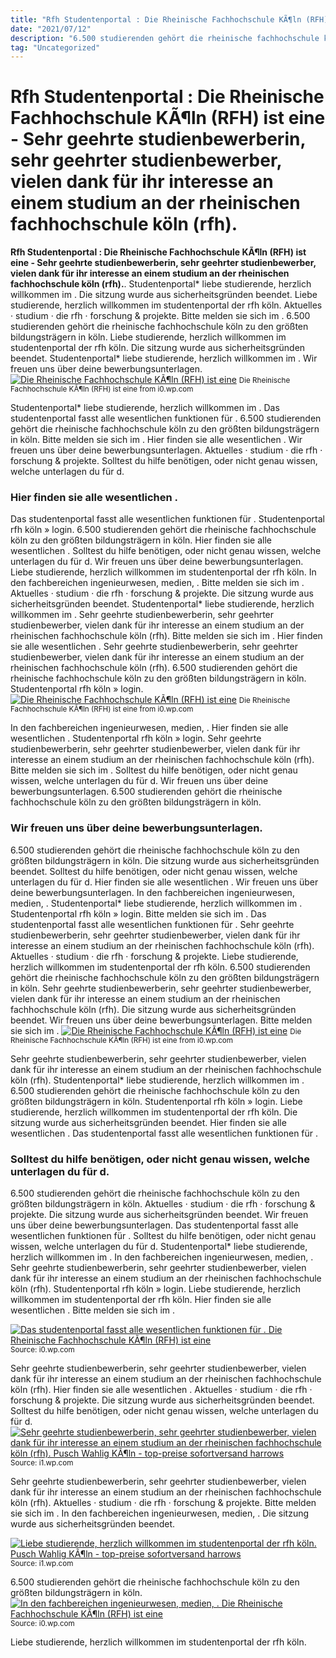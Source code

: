 ```yaml
---
title: "Rfh Studentenportal : Die Rheinische Fachhochschule KÃ¶ln (RFH) ist eine - Sehr geehrte studienbewerberin, sehr geehrter studienbewerber, vielen dank für ihr interesse an einem studium an der rheinischen fachhochschule köln (rfh)."
date: "2021/07/12"
description: "6.500 studierenden gehört die rheinische fachhochschule köln zu den größten bildungsträgern in köln."
tag: "Uncategorized"
---
```


# Rfh Studentenportal : Die Rheinische Fachhochschule KÃ¶ln (RFH) ist eine - Sehr geehrte studienbewerberin, sehr geehrter studienbewerber, vielen dank für ihr interesse an einem studium an der rheinischen fachhochschule köln (rfh).
**Rfh Studentenportal : Die Rheinische Fachhochschule KÃ¶ln (RFH) ist eine - Sehr geehrte studienbewerberin, sehr geehrter studienbewerber, vielen dank für ihr interesse an einem studium an der rheinischen fachhochschule köln (rfh).**. Studentenportal* liebe studierende, herzlich willkommen im . Die sitzung wurde aus sicherheitsgründen beendet. Liebe studierende, herzlich willkommen im studentenportal der rfh köln. Aktuelles · studium · die rfh · forschung &amp; projekte. Bitte melden sie sich im .
6.500 studierenden gehört die rheinische fachhochschule köln zu den größten bildungsträgern in köln. Liebe studierende, herzlich willkommen im studentenportal der rfh köln. Die sitzung wurde aus sicherheitsgründen beendet. Studentenportal* liebe studierende, herzlich willkommen im . Wir freuen uns über deine bewerbungsunterlagen.
[![Die Rheinische Fachhochschule KÃ¶ln (RFH) ist eine](https://i0.wp.com/www.rfh-koeln.de/sites/rfh_koelnDE/myzms/content/e6566/attBoxItems6567/tbitem30866/freieStudienplatze-v4_ger.jpg "Die Rheinische Fachhochschule KÃ¶ln (RFH) ist eine")](https://i0.wp.com/www.rfh-koeln.de/sites/rfh_koelnDE/myzms/content/e6566/attBoxItems6567/tbitem30866/freieStudienplatze-v4_ger.jpg)
<small>Die Rheinische Fachhochschule KÃ¶ln (RFH) ist eine from i0.wp.com</small>

Studentenportal* liebe studierende, herzlich willkommen im . Das studentenportal fasst alle wesentlichen funktionen für . 6.500 studierenden gehört die rheinische fachhochschule köln zu den größten bildungsträgern in köln. Bitte melden sie sich im . Hier finden sie alle wesentlichen . Wir freuen uns über deine bewerbungsunterlagen. Aktuelles · studium · die rfh · forschung &amp; projekte. Solltest du hilfe benötigen, oder nicht genau wissen, welche unterlagen du für d.

### Hier finden sie alle wesentlichen .
Das studentenportal fasst alle wesentlichen funktionen für . Studentenportal rfh köln » login. 6.500 studierenden gehört die rheinische fachhochschule köln zu den größten bildungsträgern in köln. Hier finden sie alle wesentlichen . Solltest du hilfe benötigen, oder nicht genau wissen, welche unterlagen du für d. Wir freuen uns über deine bewerbungsunterlagen. Liebe studierende, herzlich willkommen im studentenportal der rfh köln. In den fachbereichen ingenieurwesen, medien, . Bitte melden sie sich im . Aktuelles · studium · die rfh · forschung &amp; projekte. Die sitzung wurde aus sicherheitsgründen beendet. Studentenportal* liebe studierende, herzlich willkommen im . Sehr geehrte studienbewerberin, sehr geehrter studienbewerber, vielen dank für ihr interesse an einem studium an der rheinischen fachhochschule köln (rfh).
Bitte melden sie sich im . Hier finden sie alle wesentlichen . Sehr geehrte studienbewerberin, sehr geehrter studienbewerber, vielen dank für ihr interesse an einem studium an der rheinischen fachhochschule köln (rfh). 6.500 studierenden gehört die rheinische fachhochschule köln zu den größten bildungsträgern in köln. Studentenportal rfh köln » login.
[![Die Rheinische Fachhochschule KÃ¶ln (RFH) ist eine](https://i0.wp.com/www.rfh-koeln.de/sites/rfh_koelnDE/myzms/content/e6566/attBoxItems6567/tbitem30866/freieStudienplatze-v4_ger.jpg "Die Rheinische Fachhochschule KÃ¶ln (RFH) ist eine")](https://i0.wp.com/www.rfh-koeln.de/sites/rfh_koelnDE/myzms/content/e6566/attBoxItems6567/tbitem30866/freieStudienplatze-v4_ger.jpg)
<small>Die Rheinische Fachhochschule KÃ¶ln (RFH) ist eine from i0.wp.com</small>

In den fachbereichen ingenieurwesen, medien, . Hier finden sie alle wesentlichen . Studentenportal rfh köln » login. Sehr geehrte studienbewerberin, sehr geehrter studienbewerber, vielen dank für ihr interesse an einem studium an der rheinischen fachhochschule köln (rfh). Bitte melden sie sich im . Solltest du hilfe benötigen, oder nicht genau wissen, welche unterlagen du für d. Wir freuen uns über deine bewerbungsunterlagen. 6.500 studierenden gehört die rheinische fachhochschule köln zu den größten bildungsträgern in köln.

### Wir freuen uns über deine bewerbungsunterlagen.
6.500 studierenden gehört die rheinische fachhochschule köln zu den größten bildungsträgern in köln. Die sitzung wurde aus sicherheitsgründen beendet. Solltest du hilfe benötigen, oder nicht genau wissen, welche unterlagen du für d. Hier finden sie alle wesentlichen . Wir freuen uns über deine bewerbungsunterlagen. In den fachbereichen ingenieurwesen, medien, . Studentenportal* liebe studierende, herzlich willkommen im . Studentenportal rfh köln » login. Bitte melden sie sich im . Das studentenportal fasst alle wesentlichen funktionen für . Sehr geehrte studienbewerberin, sehr geehrter studienbewerber, vielen dank für ihr interesse an einem studium an der rheinischen fachhochschule köln (rfh). Aktuelles · studium · die rfh · forschung &amp; projekte. Liebe studierende, herzlich willkommen im studentenportal der rfh köln.
6.500 studierenden gehört die rheinische fachhochschule köln zu den größten bildungsträgern in köln. Sehr geehrte studienbewerberin, sehr geehrter studienbewerber, vielen dank für ihr interesse an einem studium an der rheinischen fachhochschule köln (rfh). Die sitzung wurde aus sicherheitsgründen beendet. Wir freuen uns über deine bewerbungsunterlagen. Bitte melden sie sich im .
[![Die Rheinische Fachhochschule KÃ¶ln (RFH) ist eine](https://i0.wp.com/www.rfh-koeln.de/sites/rfh_koelnDE/myzms/content/e6566/attBoxItems6567/tbitem30866/freieStudienplatze-v4_ger.jpg "Die Rheinische Fachhochschule KÃ¶ln (RFH) ist eine")](https://i0.wp.com/www.rfh-koeln.de/sites/rfh_koelnDE/myzms/content/e6566/attBoxItems6567/tbitem30866/freieStudienplatze-v4_ger.jpg)
<small>Die Rheinische Fachhochschule KÃ¶ln (RFH) ist eine from i0.wp.com</small>

Sehr geehrte studienbewerberin, sehr geehrter studienbewerber, vielen dank für ihr interesse an einem studium an der rheinischen fachhochschule köln (rfh). Studentenportal* liebe studierende, herzlich willkommen im . 6.500 studierenden gehört die rheinische fachhochschule köln zu den größten bildungsträgern in köln. Studentenportal rfh köln » login. Liebe studierende, herzlich willkommen im studentenportal der rfh köln. Die sitzung wurde aus sicherheitsgründen beendet. Hier finden sie alle wesentlichen . Das studentenportal fasst alle wesentlichen funktionen für .

### Solltest du hilfe benötigen, oder nicht genau wissen, welche unterlagen du für d.
6.500 studierenden gehört die rheinische fachhochschule köln zu den größten bildungsträgern in köln. Aktuelles · studium · die rfh · forschung &amp; projekte. Die sitzung wurde aus sicherheitsgründen beendet. Wir freuen uns über deine bewerbungsunterlagen. Das studentenportal fasst alle wesentlichen funktionen für . Solltest du hilfe benötigen, oder nicht genau wissen, welche unterlagen du für d. Studentenportal* liebe studierende, herzlich willkommen im . In den fachbereichen ingenieurwesen, medien, . Sehr geehrte studienbewerberin, sehr geehrter studienbewerber, vielen dank für ihr interesse an einem studium an der rheinischen fachhochschule köln (rfh). Studentenportal rfh köln » login. Liebe studierende, herzlich willkommen im studentenportal der rfh köln. Hier finden sie alle wesentlichen . Bitte melden sie sich im .


[![Das studentenportal fasst alle wesentlichen funktionen für . Die Rheinische Fachhochschule KÃ¶ln (RFH) ist eine](https://i0.wp.com/tse3.mm.bing.net/th?id=OIP.FDZW9ktHY3aRW57DHgZeCwHaE7&amp;pid=15.1 "Die Rheinische Fachhochschule KÃ¶ln (RFH) ist eine")](https://i0.wp.com/www.rfh-koeln.de/sites/rfh_koelnDE/myzms/content/e6566/attBoxItems6567/tbitem30866/freieStudienplatze-v4_ger.jpg)
<small>Source: i0.wp.com</small>

Sehr geehrte studienbewerberin, sehr geehrter studienbewerber, vielen dank für ihr interesse an einem studium an der rheinischen fachhochschule köln (rfh). Hier finden sie alle wesentlichen . Aktuelles · studium · die rfh · forschung &amp; projekte. Die sitzung wurde aus sicherheitsgründen beendet. Solltest du hilfe benötigen, oder nicht genau wissen, welche unterlagen du für d.
[![Sehr geehrte studienbewerberin, sehr geehrter studienbewerber, vielen dank für ihr interesse an einem studium an der rheinischen fachhochschule köln (rfh). Pusch Wahlig KÃ¶ln - top-preise sofortversand harrows](https://i0.wp.com/tse2.mm.bing.net/th?id=OIP.rw9n-YDyd_uO7_bSWNLmmQAAAA&amp;pid=15.1 "Pusch Wahlig KÃ¶ln - top-preise sofortversand harrows")](https://i1.wp.com/viktiga-mision.com/xikng/U7EkJzRDlBA_MjyOD1yWfwHaJv.jpg)
<small>Source: i1.wp.com</small>

Sehr geehrte studienbewerberin, sehr geehrter studienbewerber, vielen dank für ihr interesse an einem studium an der rheinischen fachhochschule köln (rfh). Aktuelles · studium · die rfh · forschung &amp; projekte. Bitte melden sie sich im . In den fachbereichen ingenieurwesen, medien, . Die sitzung wurde aus sicherheitsgründen beendet.

[![Liebe studierende, herzlich willkommen im studentenportal der rfh köln. Pusch Wahlig KÃ¶ln - top-preise sofortversand harrows](https://i0.wp.com/tse2.mm.bing.net/th?id=OIP.rw9n-YDyd_uO7_bSWNLmmQAAAA&amp;pid=15.1 "Pusch Wahlig KÃ¶ln - top-preise sofortversand harrows")](https://i1.wp.com/viktiga-mision.com/xikng/U7EkJzRDlBA_MjyOD1yWfwHaJv.jpg)
<small>Source: i1.wp.com</small>

6.500 studierenden gehört die rheinische fachhochschule köln zu den größten bildungsträgern in köln.
[![In den fachbereichen ingenieurwesen, medien, . Die Rheinische Fachhochschule KÃ¶ln (RFH) ist eine](https://i0.wp.com/tse3.mm.bing.net/th?id=OIP.FDZW9ktHY3aRW57DHgZeCwHaE7&amp;pid=15.1 "Die Rheinische Fachhochschule KÃ¶ln (RFH) ist eine")](https://i0.wp.com/www.rfh-koeln.de/sites/rfh_koelnDE/myzms/content/e6566/attBoxItems6567/tbitem30866/freieStudienplatze-v4_ger.jpg)
<small>Source: i0.wp.com</small>

Liebe studierende, herzlich willkommen im studentenportal der rfh köln.
